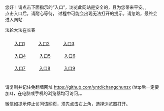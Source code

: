 您好！请点击下面指示的“入口”，浏览此网站是安全的，且为您带来平安。。 <br/>
点击入口后，请耐心等待， 过程中可能会出现无法打开的提示，请忽略，最终会进入网站. </br>

法轮大法在长春<br/>
<div style="padding:10px"><a style="margin:20px" target="_blank" href="https://d2bs5i4nf30lvn.cloudfront.net/2Qpsp?dzyazm" id="ccLink1" rel="nofollow">入口1</a> <a target="_blank" style="margin:20px" href="https://d3qvu6jt4xwdbw.cloudfront.net/2Qpsp?tlfsgwa" id="ccLink2" rel="nofollow">入口2</a> <a style="margin:20px" target="_blank" href="https://d2abxqw24c3bif.cloudfront.net/2Qpsp?awsqztn" id="ccLink3" rel="nofollow">入口3</a></div>

<div style="padding:10px" ><a style="margin:20px" target="_blank" href="https://d2bs5i4nf30lvn.cloudfront.net/2Qpsp?dzyazm" id="ccLink4" rel="nofollow">入口4</a> <a style="margin:20px" href="https://d3qvu6jt4xwdbw.cloudfront.net/2Qpsp?tlfsgwa" target="_blank" id="ccLink5" rel="nofollow">入口5</a> <a style="margin:20px" href="https://d2abxqw24c3bif.cloudfront.net/2Qpsp?awsqztn" target="_blank" id="ccLink6" rel="nofollow">入口6</a></div>

<div style="padding:10px"><a style="margin:20px" target="_blank" href="https://d2bs5i4nf30lvn.cloudfront.net/2Qpsp?dzyazm" id="ccLink7" rel="nofollow">入口7</a> <a style="margin:20px" href="https://d3qvu6jt4xwdbw.cloudfront.net/2Qpsp?tlfsgwa" target="_blank" id="ccLink8" rel="nofollow">入口8</a> <a style="margin:20px" target="_blank" href="https://d2abxqw24c3bif.cloudfront.net/2Qpsp?awsqztn" id="ccLink9" rel="nofollow">入口9</a></div>

<br/>



请复制并记住免翻墙网址 https://github.com/yntd/changchunzx (http后一定要加s)，在电脑或手机的浏览器均可访问。。<br/>

微信如提示停止访问该网页，须先点击右上角，选择浏览器打开。
